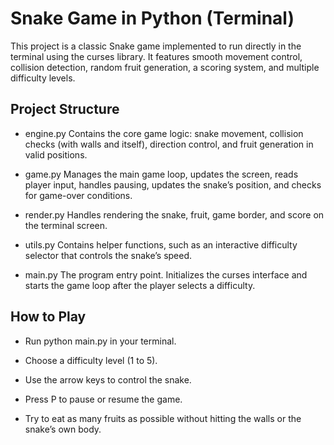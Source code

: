 # Snake Game in Python (Terminal)

This project is a classic Snake game implemented to run directly in the terminal using the curses library. It features smooth movement control, collision detection, random fruit generation, a scoring system, and multiple difficulty levels.

## Project Structure

- engine.py
Contains the core game logic: snake movement, collision checks (with walls and itself), direction control, and fruit generation in valid positions.

- game.py
Manages the main game loop, updates the screen, reads player input, handles pausing, updates the snake’s position, and checks for game-over conditions.

- render.py
Handles rendering the snake, fruit, game border, and score on the terminal screen.

- utils.py
Contains helper functions, such as an interactive difficulty selector that controls the snake’s speed.

- main.py
The program entry point. Initializes the curses interface and starts the game loop after the player selects a difficulty.

## How to Play

- Run python main.py in your terminal.

- Choose a difficulty level (1 to 5).

- Use the arrow keys to control the snake.

- Press P to pause or resume the game.

- Try to eat as many fruits as possible without hitting the walls or the snake’s own body.
